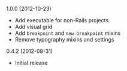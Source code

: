 
1.0.0 (2012-10-23)

  * Add executable for non-Rails projects
  * Add visual grid
  * Add `breakpoint` and `new-breakpoint` mixins
  * Remove typography mixins and settings

0.4.2 (2012-08-31)

  * Initial release

